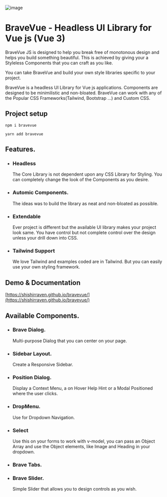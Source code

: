 ![image](https://user-images.githubusercontent.com/4470383/180094514-ffc1e05c-b4a1-453e-b2cd-8fbb4f8a0e4a.png)

# BraveVue - Headless UI Library for Vue js (Vue 3)

BraveVue JS is designed to help you break free of monotonous design and helps you build something beautiful. 
This is achieved by giving your a Styleless Components that you can craft as you like.

You can take BraveVue and build your own style libraries specific to your project. 

BraveVue is a headless UI Library for Vue js applications.
Components are designed to be minimilistic and non-bloated.
BraveVue can work with any of the Popular CSS Frameworks(Tailwind, Bootstrap ...) and Custom CSS.

## Project setup
```
npm i bravevue
```
```
yarn add bravevue
```

## Features. 

- ### Headless
  The Core Library is not dependent upon any CSS Library for Styling. 
  You can completely change the look of the Components as you desire. 

- ### Automic Components. 
  The ideas was to build the library as neat and non-bloated as possible. 

- ### Extendable
  Ever project is different but the available UI library makes your project look same. 
  You have control but not complete control over the design unless your drill down into CSS. 

- ### Tailwind Support
  We love Tailwind and examples coded are in Tailwind. But you can easily use your own styling framework. 

## Demo & Documentation
[https://shishirraven.github.io/bravevue/](https://shishirraven.github.io/bravevue/)

## Available Components. 

- ### Brave Dialog. 
  Multi-purpose Dialog that you can center on your page.
- ### Sidebar Layout. 
  Create a Responsive Sidebar. 
- ### Position Dialog. 
  Display a Context Menu, a on Hover Help Hint or a Modal Positioned where the user clicks. 
- ### DropMenu. 
  Use for Dropdown Navigation. 
- ### Select 
  Use this on your forms to work with v-model, you can pass an Object Array and use the Object elements, like Image and Heading in your dropdown. 
- ### Brave Tabs. 
- ### Brave Slider.
  Simple Slider that allows you to design controls as you wish. 




